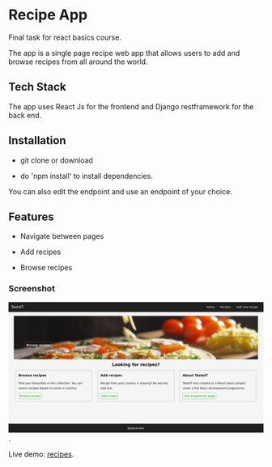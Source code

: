 # Recipe App

Final task for react basics course.

The app is a single page recipe web app that allows users to add and browse recipes from all around the world.

## Tech Stack

The app uses React Js for the frontend and Django restframework for the back end. 

## Installation

- git clone or download

- do 'npm install' to install dependencies.

You can also edit the endpoint and use an endpoint of your choice.

## Features

- Navigate between pages

- Add recipes

- Browse recipes

### Screenshot
![recipes screenshot](src/recipes.png "recipes screenshot").

Live demo: [recipes](https://recipes.stacknatic.com).


